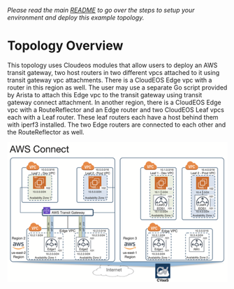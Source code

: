 
*Please read the main [README](../../README.md) to go over the steps to setup your environment and deploy this example topology.*

# Topology Overview

This topology uses Cloudeos modules that allow users to deploy an AWS transit gateway, two host routers in two different vpcs attached to it using transit gateway vpc attachments. There is a CloudEOS Edge vpc with a router in this region as well. The user may use a separate Go script provided by Arista to attach this Edge vpc to the transit gateway using transit gateway connect attachment.
In another region, there is a CloudEOS Edge vpc with a RouteReflector and an Edge router and two CloudEOS Leaf vpcs each with a Leaf router. These leaf routers each have a host behind them with iperf3 installed.
The two Edge routers are connected to each other and the RouteReflector as well.

![Topology](./aws_tgw_connect.png)

